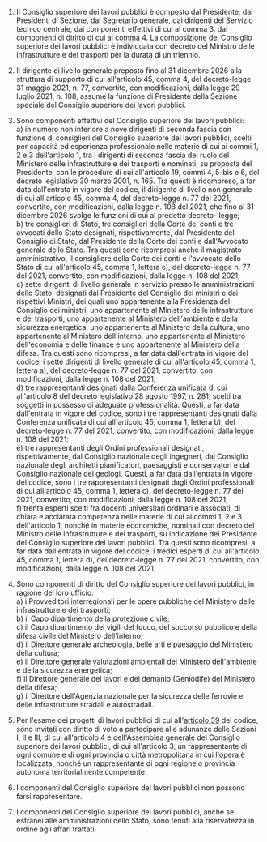 1. Il Consiglio superiore dei lavori pubblici è composto dal Presidente, dai Presidenti di Sezione, dal Segretario generale, dai dirigenti del Servizio tecnico centrale, dai componenti effettivi di cui al comma 3, dai componenti di diritto di cui al comma 4. La composizione del Consiglio superiore dei lavori pubblici è individuata con decreto del Ministro delle infrastrutture e dei trasporti per la durata di un triennio.

2. Il dirigente di livello generale preposto fino al 31 dicembre 2026 alla struttura di supporto di cui all'articolo 45, comma 4, del decreto-legge 31 maggio 2021, n. 77, convertito, con modificazioni, dalla legge 29 luglio 2021, n. 108, assume la funzione di Presidente della Sezione speciale del Consiglio superiore dei lavori pubblici.

3. Sono componenti effettivi del Consiglio superiore dei lavori pubblici:<br>a) in numero non inferiore a nove dirigenti di seconda fascia con funzione di consiglieri del Consiglio superiore dei lavori pubblici, scelti per capacità ed esperienza professionale nelle materie di cui ai commi 1, 2 e 3 dell'articolo 1, tra i dirigenti di seconda fascia del ruolo del Ministero delle infrastrutture e dei trasporti e nominati, su proposta del Presidente, con le procedure di cui all'articolo 19, commi 4, 5-bis e 6, del decreto legislativo 30 marzo 2001, n. 165. Tra questi è ricompreso, a far data dall'entrata in vigore del codice, il dirigente di livello non generale di cui all'articolo 45, comma 4, del decreto-legge n. 77 del 2021, convertito, con modificazioni, dalla legge n. 108 del 2021, che fino al 31 dicembre 2026 svolge le funzioni di cui al predetto decreto- legge;<br>b) tre consiglieri di Stato, tre consiglieri della Corte dei conti e tre avvocati dello Stato designati, rispettivamente, dal Presidente del Consiglio di Stato, dal Presidente della Corte dei conti e dall'Avvocato generale dello Stato. Tra questi sono ricompresi anche il magistrato amministrativo, il consigliere della Corte dei conti e l'avvocato dello Stato di cui all'articolo 45, comma 1, lettera e), del decreto-legge n. 77 del 2021, convertito, con modificazioni, dalla legge n. 108 del 2021;<br>c) sette dirigenti di livello generale in servizio presso le amministrazioni dello Stato, designati dal Presidente del Consiglio dei ministri e dai rispettivi Ministri, dei quali uno appartenente alla Presidenza del Consiglio dei ministri, uno appartenente al Ministero delle infrastrutture e dei trasporti, uno appartenente al Ministero dell'ambiente e della sicurezza energetica, uno appartenente al Ministero della cultura, uno appartenente al Ministero dell'interno, uno appartenente al Ministero dell'economia e delle finanze e uno appartenente al Ministero della difesa. Tra questi sono ricompresi, a far data dall'entrata in vigore del codice, i sette dirigenti di livello generale di cui all'articolo 45, comma 1, lettera a), del decreto-legge n. 77 del 2021, convertito, con modificazioni, dalla legge n. 108 del 2021;<br>d) tre rappresentanti designati dalla Conferenza unificata di cui all'articolo 8 del decreto legislativo 28 agosto 1997, n. 281, scelti tra soggetti in possesso di adeguate professionalità. Questi, a far data dall'entrata in vigore del codice, sono i tre rappresentanti designati dalla Conferenza unificata di cui all'articolo 45, comma 1, lettera b), del decreto-legge n. 77 del 2021, convertito, con modificazioni, dalla legge n. 108 del 2021;<br>e) tre rappresentanti degli Ordini professionali designati, rispettivamente, dal Consiglio nazionale degli ingegneri, dal Consiglio nazionale degli architetti pianificatori, paesaggisti e conservatori e dal Consiglio nazionale dei geologi. Questi, a far data dall'entrata in vigore del codice, sono i tre rappresentanti designati dagli Ordini professionali di cui all'articolo 45, comma 1, lettera c), del decreto-legge n. 77 del 2021, convertito, con modificazioni, dalla legge n. 108 del 2021;<br>f) trenta esperti scelti fra docenti universitari ordinari e associati, di chiara e acclarata competenza nelle materie di cui ai commi 1, 2 e 3 dell'articolo 1, nonché in materie economiche, nominati con decreto del Ministro delle infrastrutture e dei trasporti, su indicazione del Presidente del Consiglio superiore dei lavori pubblici. Tra questi sono ricompresi, a far data dall'entrata in vigore del codice, i tredici esperti di cui all'articolo 45, comma 1, lettera d), del decreto-legge n. 77 del 2021, convertito, con modificazioni, dalla legge n. 108 del 2021.

4. Sono componenti di diritto del Consiglio superiore dei lavori pubblici, in ragione del loro ufficio:<br>a) i Provveditori interregionali per le opere pubbliche del Ministero delle infrastrutture e dei trasporti;<br>b) il Capo dipartimento della protezione civile;<br>c) il Capo dipartimento dei vigili del fuoco, del soccorso pubblico e della difesa civile del Ministero dell'interno;<br>d) il Direttore generale archeologia, belle arti e paesaggio del Ministero della cultura;<br>e) il Direttore generale valutazioni ambientali del Ministero dell'ambiente e della sicurezza energetica;<br>f) il Direttore generale dei lavori e del demanio (Geniodife) del Ministero della difesa;<br>g) il Direttore dell'Agenzia nazionale per la sicurezza delle ferrovie e delle infrastrutture stradali e autostradali.

5. Per l'esame dei progetti di lavori pubblici di cui all'[articolo 39](/index.html?article=articolo-39&version=2) del codice, sono invitati con diritto di voto a partecipare alle adunanze delle Sezioni I, II e III, di cui all'articolo 4 e dell'Assemblea generale del Consiglio superiore dei lavori pubblici, di cui all'articolo 3, un rappresentante di ogni comune e di ogni provincia o città metropolitana in cui l'opera è localizzata, nonché un rappresentante di ogni regione o provincia autonoma territorialmente competente.
6. I componenti del Consiglio superiore dei lavori pubblici non possono farsi rappresentare.

7. I componenti del Consiglio superiore dei lavori pubblici, anche se estranei alle amministrazioni dello Stato, sono tenuti alla riservatezza in ordine agli affari trattati.